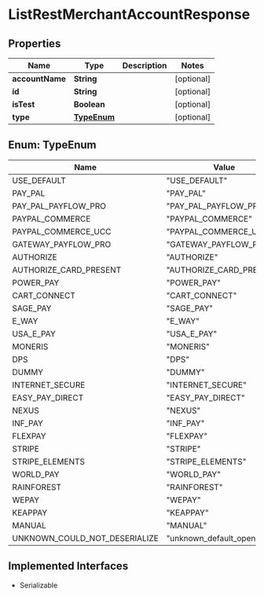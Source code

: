 

# ListRestMerchantAccountResponse


## Properties

| Name | Type | Description | Notes |
|------------ | ------------- | ------------- | -------------|
|**accountName** | **String** |  |  [optional] |
|**id** | **String** |  |  [optional] |
|**isTest** | **Boolean** |  |  [optional] |
|**type** | [**TypeEnum**](#TypeEnum) |  |  [optional] |



## Enum: TypeEnum

| Name | Value |
|---- | -----|
| USE_DEFAULT | &quot;USE_DEFAULT&quot; |
| PAY_PAL | &quot;PAY_PAL&quot; |
| PAY_PAL_PAYFLOW_PRO | &quot;PAY_PAL_PAYFLOW_PRO&quot; |
| PAYPAL_COMMERCE | &quot;PAYPAL_COMMERCE&quot; |
| PAYPAL_COMMERCE_UCC | &quot;PAYPAL_COMMERCE_UCC&quot; |
| GATEWAY_PAYFLOW_PRO | &quot;GATEWAY_PAYFLOW_PRO&quot; |
| AUTHORIZE | &quot;AUTHORIZE&quot; |
| AUTHORIZE_CARD_PRESENT | &quot;AUTHORIZE_CARD_PRESENT&quot; |
| POWER_PAY | &quot;POWER_PAY&quot; |
| CART_CONNECT | &quot;CART_CONNECT&quot; |
| SAGE_PAY | &quot;SAGE_PAY&quot; |
| E_WAY | &quot;E_WAY&quot; |
| USA_E_PAY | &quot;USA_E_PAY&quot; |
| MONERIS | &quot;MONERIS&quot; |
| DPS | &quot;DPS&quot; |
| DUMMY | &quot;DUMMY&quot; |
| INTERNET_SECURE | &quot;INTERNET_SECURE&quot; |
| EASY_PAY_DIRECT | &quot;EASY_PAY_DIRECT&quot; |
| NEXUS | &quot;NEXUS&quot; |
| INF_PAY | &quot;INF_PAY&quot; |
| FLEXPAY | &quot;FLEXPAY&quot; |
| STRIPE | &quot;STRIPE&quot; |
| STRIPE_ELEMENTS | &quot;STRIPE_ELEMENTS&quot; |
| WORLD_PAY | &quot;WORLD_PAY&quot; |
| RAINFOREST | &quot;RAINFOREST&quot; |
| WEPAY | &quot;WEPAY&quot; |
| KEAPPAY | &quot;KEAPPAY&quot; |
| MANUAL | &quot;MANUAL&quot; |
| UNKNOWN_COULD_NOT_DESERIALIZE | &quot;unknown_default_open_api&quot; |


## Implemented Interfaces

* Serializable

